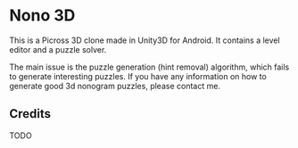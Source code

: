 # Nono 3D

This is a Picross 3D clone made in Unity3D for Android. It contains a level editor and a puzzle solver.

The main issue is the puzzle generation (hint removal) algorithm, which fails to generate interesting puzzles. If you have any information on how to generate good 3d nonogram puzzles, please contact me.

## Credits

TODO

